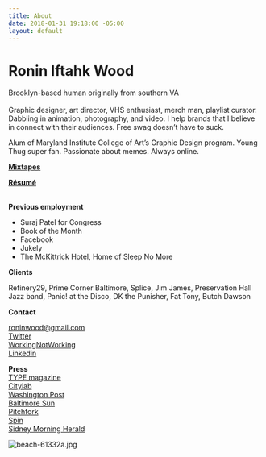 ```yaml
---
title: About
date: 2018-01-31 19:18:00 -05:00
layout: default
---
```



# Ronin Iftahk Wood
Brooklyn-based human originally from southern VA<br><br>
Graphic designer, art director, VHS enthusiast, merch man, playlist curator. Dabbling in animation, photography, and video. I help brands that I believe in connect with their audiences. Free swag doesn’t have to suck.

Alum of Maryland Institute College of Art’s Graphic Design program. Young Thug super fan. Passionate about memes. Always online.

**[Mixtapes](https://roninwood.com/playlists)**

**[Résumé](/uploads/Ronin_Wood_Resume.pdf)**
<br><br>






**Previous employment**
* Suraj Patel for Congress
* Book of the Month
* Facebook
* Jukely
* The McKittrick Hotel, Home of Sleep No More


**Clients**

Refinery29,  Prime Corner Baltimore, Splice, Jim James, Preservation Hall Jazz band, Panic! at the Disco, DK the Punisher, Fat Tony, Butch Dawson
<br>

**Contact**

[roninwood@gmail.com](mailto:roninwood@gmail.com)<br>
[Twitter](https://twitter.com/RoninWood)<br>
[WorkingNotWorking](https://workingnotworking.com/34933-ronin)<br>
[Linkedin](https://www.linkedin.com/in/roninwood/)<br>




**Press**
<br>
[TYPE magazine](https://www.typemag.org/post/fonts-and-leading-on-the-campaign-trail)
<br>
[Citylab](https://www.citylab.com/design/2018/10/can-great-campaign-poster-win-election/572107/)
<br>
[Washington Post](https://www.washingtonpost.com/graphics/2018/politics/political-logos/?utm_term=.4b5af2a132af)
<br>
[Baltimore Sun](http://www.baltimoresun.com/business/bs-bz-ripleys-plans-20111026-story.html)
<br>
[Pitchfork](https://pitchfork.com/news/54448-future-islands-frontman-samuel-t-herring-is-also-a-rapper-watch-him-in-action/)
<br>
[Spin](https://www.spin.com/2014/03/future-islands-sam-herring-rap-hemlock-ernst/)
<br>
[Sidney Morning Herald](https://www.smh.com.au/entertainment/art-and-design/graffiti-artist-banksy-unveils-nyc-art-20131004-2uzbn.html)



![beach-61332a.jpg](/uploads/beach-61332a.jpg)